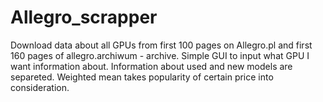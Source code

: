# Allegro_scrapper
Download data about all GPUs from first 100 pages on Allegro.pl and first 160 pages of allegro.archiwum - archive.
Simple GUI to input what GPU I want information about. Information about used and new models are separeted. 
Weighted mean takes popularity of certain price into consideration.
